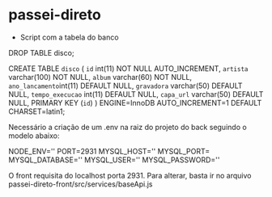 # passei-direto

- Script com a tabela do banco

DROP TABLE disco;

CREATE TABLE `disco` (
  `id` int(11) NOT NULL AUTO_INCREMENT,
  `artista` varchar(100) NOT NULL,
  `album` varchar(60) NOT NULL,
  `ano_lancamento`int(11) DEFAULT NULL,
  `gravadora` varchar(50) DEFAULT NULL,
  `tempo_execucao` int(11) DEFAULT NULL,
  `capa_url` varchar(50) DEFAULT NULL,
  PRIMARY KEY (`id`)
) ENGINE=InnoDB AUTO_INCREMENT=1 DEFAULT CHARSET=latin1;


Necessário a criação de um .env na raiz do projeto do back seguindo o modelo abaixo:

NODE_ENV=''
PORT=2931
MYSQL_HOST=''
MYSQL_PORT=
MYSQL_DATABASE=''
MYSQL_USER=''
MYSQL_PASSWORD=''

O front requisita do localhost porta 2931. Para alterar, basta ir no arquivo passei-direto-front/src/services/baseApi.js


